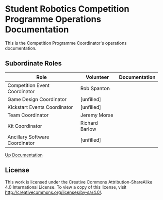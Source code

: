 # Student Robotics Competition Programme Operations Documentation

This is the Competition Programme Coordinator's operations
documentation.

## Subordinate Roles

Role | Volunteer | Documentation
-----|-----------|--------------
Competition Event Coordinator | Rob Spanton
Game Design Coordinator | [unfilled]
Kickstart Events Coordinator | [unfilled]
Team Coordinator | Jeremy Morse
Kit Coordinator | Richard Barlow
Ancillary Software Coordinator | [unfilled]


[Up Documentation](https://bitbucket.org/srobo/ops-manual/wiki/Home)

## License

This work is licensed under the Creative Commons
Attribution-ShareAlike 4.0 International License. To view a copy of
this license, visit http://creativecommons.org/licenses/by-sa/4.0/.
